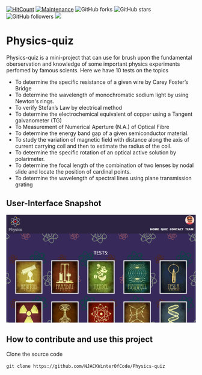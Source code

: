 [![HitCount](http://hits.dwyl.io/NJACKWinterOfCode/Physics-quiz.svg)](http://hits.dwyl.io/NJACKWinterOfCode/Physics-quiz)
[![Maintenance](https://img.shields.io/badge/Maintained%3F-yes-green.svg)](https://github.com/NJACKWinterOfCode/Physics-quiz/graphs/commit-activity)
![GitHub forks](https://img.shields.io/github/forks/NJACKWinterOfCode/Physics-quiz?style=social)
![GitHub stars](https://img.shields.io/github/stars/NJACKWinterOfCode/Physics-quiz?style=social)
![GitHub followers](https://img.shields.io/github/followers/NJACKWinterOfCode?label=Follow&style=social)
![](https://img.shields.io/github/repo-size/NJACKWinterOfCode/Physics-quiz)

# Physics-quiz

Physics-quiz is a mini-project that can use for brush upon the fundamental oberservation and knowledge of some important physics experiments perfomed by famous scients.
Here we have 10 tests on the topics

- To determine the specific resistance of a given wire by Carey Foster’s Bridge
- To determine the wavelength of monochromatic sodium light by using Newton's rings.
- To verify Stefan’s Law by electrical method
- To determine the electrochemical equivalent of copper using a Tangent galvanometer (TG)
- To Measurement of Numerical Aperture (N.A.) of Optical Fibre
- To determine the energy band gap of a given semiconductor material.
- To study the variation of magnetic field with distance along the axis of current carrying coil and then to estimate the radius of the coil.
- To determine the specific rotation of an optical active solution by polarimeter.
- To determine the focal length of the combination of two lenses by nodal slide and locate the position of cardinal points.
- To determine the wavelength of spectral lines using plane transmission grating

## User-Interface Snapshot

<img src="https://raw.githubusercontent.com/VikasPandey121/Reported-issues/master/supportingFiles/Vision/PhysicsOne.png">

## How to contribute and use this project

Clone the source code

`git clone https://github.com/NJACKWinterOfCode/Physics-quiz`